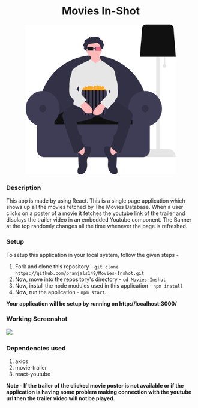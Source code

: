 <h1 align='center'>Movies In-Shot</h1>

<p align='center'><img src='https://raw.githubusercontent.com/pranjals149/acevent/dc290bd44058661164ecd25c70216fe629e8da8d/movies-inshot/logo.svg' height=400 width=400 /></p>

### Description

This app is made by using React. This is a single page application which shows up all the movies fetched by The Movies Database. When a user clicks on a poster of a movie it fetches the youtube link of the trailer and displays the trailer video in an embedded Youtube component. The Banner at the top randomly changes all the time whenever the page is refreshed.

### Setup

To setup this application in your local system, follow the given steps -

1. Fork and clone this repository - `git clone https://github.com/pranjals149/Movies-Inshot.git`
2. Now, move into the repository's directory - `cd Movies-Inshot`
3. Now, install the node modules used in this application - `npm install`
4. Now, run the application - `npm start`.

**Your application will be setup by running on http://localhost:3000/**

### Working Screenshot

<img src='Movies-Inshot.gif' />

### Dependencies used

1. axios
2. movie-trailer
3. react-youtube

**Note - If the trailer of the clicked movie poster is not available or if the application is having some problem making connection with the youtube url then the trailer video will not be played.**
